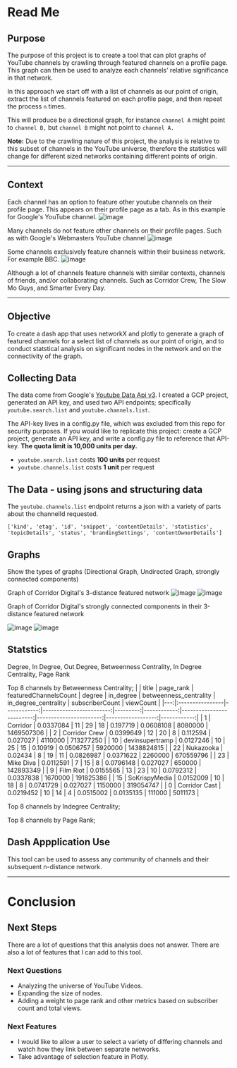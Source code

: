 # Read Me

## Purpose

The purpose of this project is to create a tool that can plot graphs of YouTube channels by crawling through featured channels on a profile page. This graph can then be used to analyze each channels' relative significance in that network. 

In this approach we start off with a list of channels as our point of origin, extract the list of channels featured on each profile page, and then repeat the process `n` times.

This will produce be a directional graph, for instance `channel A` might point to `channel B,` but `channel B` might not point to `channel A.`

**Note:** Due to the crawling nature of this project, the analysis is relative to this subset of channels in the YouTube universe, therefore the statistics will change for different sized networks containing different points of origin.

--------------

## Context
Each channel has an option to feature other youtube channels on their profile page. This appears on their profile page as a tab. As in this example for Google's YouTube channel.
![image](images/sample-YT-featured-channels.png)

Many channels do not feature other channels on their profile pages. Such as with Google's Webmasters YouTube channel
![image](images/sample-YT-no-channels.png)

Some channels exclusively feature channels within their business network.
For example BBC.
![image](images/sample-YT-BBC.png)

Although a lot of channels feature channels with similar contexts, channels of friends, and/or collaborating channels. Such as Corridor Crew, The Slow Mo Guys, and Smarter Every Day.

-----------------------------
## Objective
To create a dash app that uses networkX and plotly to generate a graph of featured channels for a select list of channels as our point of origin, and to conduct statstical analysis on significant nodes in the network and on the connectivity of the graph.

## Collecting Data
The data come from Google's [Youtube Data Api v3](https://developers.google.com/youtube/v3/docs). I created a GCP project, generated an API key, and used two API endpoints; specifically `youtube.search.list` and `youtube.channels.list`.

The API-key lives in a config.py file, which was excluded from this repo for security purposes. If you would like to replicate this project: create a GCP project, generate an API key, and write a config.py file to reference that API-key. **The quota limit is 10,000 units per day.**
 - `youtube.search.list` costs **100 units** per request
 - `youtube.channels.list` costs **1 unit** per request

## The Data - using jsons and structuring data
The `youtube.channels.list` endpoint returns a json with a variety of parts about the channelId requested.

```
['kind', 'etag', 'id', 'snippet', 'contentDetails', 'statistics', 'topicDetails', 'status', 'brandingSettings', 'contentOwnerDetails']
```


## Graphs

Show the types of graphs (Directional Graph, Undirected Graph, strongly connected components)

Graph of Corridor Digital's 3-distance featured network
![image](images/corridor-3-distance.png)
![image](images/corridor-3-connections.png)

Graph of Corridor Digital's strongly connected components in their 3-distance featured network

![image](images/strong-corridor-3-distance.png)
![image](images/strong-corridor-3-connections.png)

## Statstics

Degree, In Degree, Out Degree, Betweenness Centrality, In Degree Centrality, Page Rank


Top 8 channels by Betweenness Centrality;
|    | title           |   page_rank |   featuredChannelsCount |   degree |   in_degree |   betweenness_centrality |   in_degree_centrality |   subscriberCount |   viewCount |
|---:|:----------------|------------:|------------------------:|---------:|------------:|-------------------------:|-----------------------:|------------------:|------------:|
|  1 | Corridor        |   0.0337084 |                      11 |       29 |          18 |                0.197719  |              0.0608108 |           8080000 |  1469507306 |
|  2 | Corridor Crew   |   0.0399649 |                      12 |       20 |           8 |                0.112594  |              0.027027  |           4110000 |   713277250 |
| 10 | devinsupertramp |   0.0127246 |                      10 |       25 |          15 |                0.10919   |              0.0506757 |           5920000 |  1438824815 |
| 22 | Nukazooka       |   0.02434   |                       8 |       19 |          11 |                0.0826987 |              0.0371622 |           2260000 |   670559796 |
| 23 | Mike Diva       |   0.0112591 |                       7 |       15 |           8 |                0.0796148 |              0.027027  |            650000 |   142893349 |
|  9 | Film Riot       |   0.0155565 |                      13 |       23 |          10 |                0.0792312 |              0.0337838 |           1670000 |   191825386 |
| 15 | SoKrispyMedia   |   0.0152009 |                      10 |       18 |           8 |                0.0741729 |              0.027027  |           1150000 |   319054747 |
|  0 | Corridor Cast   |   0.0219452 |                      10 |       14 |           4 |                0.0515002 |              0.0135135 |            111000 |     5011173 |

Top 8 channels by Indegree Centrality;

Top 8 channels by Page Rank;

## Dash Appplication Use
This tool can be used to assess any community of channels and their subsequent n-distance network. 

------------------------
# Conclusion

## Next Steps

There are a lot of questions that this analysis does not answer. There are also a lot of features that I can add to this tool. 

### Next Questions
 - Analyzing the universe of YouTube Videos. 
 - Expanding the size of nodes.
 - Adding a weight to page rank and other metrics based on subscriber count and total views.

### Next Features
 - I would like to allow a user to select a variety of differing channels and watch how they link between separate networks. 
 - Take advantage of selection feature in Plotly.